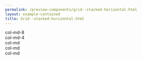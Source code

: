 ```yaml
--- 
permalink: /preview-components/grid--stacked-horizontal.html
layout: example-contained 
title: Grid--stacked-horizontal.html
---
```

<div class="container">
    <div class="row mb-2">
        <div class="col-md-8">col-md-8</div>
        <div class="col-md-4">col-md-4</div>
    </div>
    <div class="row">
        <div class="col-md">col-md</div>
        <div class="col-md">col-md</div>
        <div class="col-md">col-md</div>
    </div>
</div>